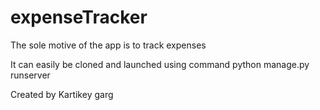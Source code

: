 # expenseTracker
The sole motive of the app is to track expenses

It can easily be cloned and launched using command
python manage.py runserver



Created by Kartikey garg
